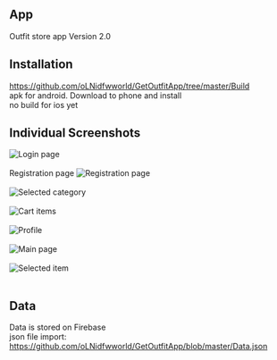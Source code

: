 ## App

Outfit store app
Version 2.0


## Installation

https://github.com/oLNidfwworld/GetOutfitApp/tree/master/Build </br>
apk for android. Download to phone and install </br>
no build for ios yet

## Individual Screenshots


![Login page](https://github.com/oLNidfwworld/GetOutfitApp/blob/master/Screenshots%202.0/Login.png)
</br></br>
Registration page
![Registration page](https://github.com/oLNidfwworld/GetOutfitApp/blob/master/Screenshots%202.0/Registration.png)
</br></br>
![Selected category](https://github.com/oLNidfwworld/GetOutfitApp/blob/master/Screenshots%202.0/CategoryItems.png)
</br></br>
![Cart items](https://github.com/oLNidfwworld/GetOutfitApp/blob/master/Screenshots%202.0/WishList.png)
</br></br>
![Profile](https://github.com/oLNidfwworld/GetOutfitApp/blob/master/Screenshots%202.0/Profile.png)
</br></br>
![Main page](https://github.com/oLNidfwworld/GetOutfitApp/blob/master/Screenshots%202.0/Main.png)
</br></br>
![Selected item](https://github.com/oLNidfwworld/GetOutfitApp/blob/master/Screenshots%202.0/ItemReview.png)
</br></br>

## Data

Data is stored on Firebase </br>
json file import: https://github.com/oLNidfwworld/GetOutfitApp/blob/master/Data.json
